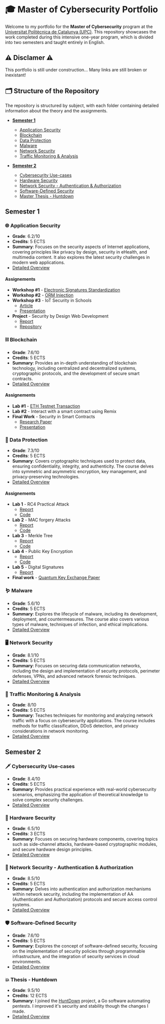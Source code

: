 # 🎓 Master of Cybersecurity Portfolio

Welcome to my portfolio for the **Master of Cybersecurity** program at the [Universitat Politècnica de Catalunya (UPC)](https://www.upc.edu/ca). This repository showcases the work completed during this intensive one-year program, which is divided into two semesters and taught entirely in English.

## ⚠️ Disclamer ⚠️

This portfolio is still under construction... Many links are still broken or inexistant!

## 🗂️ Structure of the Repository

The repository is structured by subject, with each folder containing detailed information about the theory and the assignments.

- **[Semester 1](#semester-1)**
  - [Application Security](AS/AS.md)
  - [Blockchain](BKCHAIN/BKCHAIN.md)
  - [Data Protection](DPROT/DPROT.md)
  - [Malware](MALW/MALW.md)
  - [Network Security](NSAA/NSAA.md)
  - [Traffic Monitoring & Analysis](TMA/TMA.md)

- **[Semester 2](#semester-2)**
  - [Cybersecurity Use-cases](UCASES/UCASES.md)
  - [Hardware Security](HSES/HSES.md)
  - [Network Security - Authentication & Authorization](NSAA/NSAA.md)
  - [Software-Defined Security](SDS/SDS.md)
  - [Master Thesis - Huntdown](TFM/TFM.md)

## Semester 1

### 🌐 Application Security

- **Grade**: 6.2/10
- **Credits**: 5 ECTS
- **Summary**: Focuses on the security aspects of Internet applications, covering principles like privacy by design, security in eHealth, and multimedia content. It also explores the latest security challenges in modern web applications.
- [Detailed Overview](AS/AS.md)

#### Assignements

- **Workshop #1** - [Electronic Signatures Standardization](AS/AS_WS1_Standardization.pdf)
- **Workshop #2** - [ORM Injection](AS/AS_WS2_ORMi.pdf)
- **Workshop #3** - IoT Security in Schools
  - [Article](AS/AS_WS3_IoT_Security_in_Schools_Article.pdf)
  - [Presentation](AS/AS_WS3_IoT_Security_in_Schools_Presentation.pdf)
- **Project** - Security by Design Web Development
  - [Report](AS/AS_Project_Report.pdf)
  - [Repository](https://github.com/blueh0rse/note-taking-app)

### ⛓️ Blockchain

- **Grade**: 7.6/10
- **Credits**: 5 ECTS
- **Summary**: Provides an in-depth understanding of blockchain technology, including centralized and decentralized systems, cryptographic protocols, and the development of secure smart contracts. 
- [Detailed Overview](BKCHAIN/BKCHAIN.md)

#### Assignements

- **Lab #1** - [ETH Testnet Transaction](./BKCHAIN_Lab1_Send_ETH_using_Sepolia.pdf)
- **Lab #2** - Interact with a smart contract using Remix
- **Final Work** - Security in Smart Contracts
  - [Research Paper](BKCHAIN_Security_in_Smart_Contracts_Paper.pdf)
  - [Presentation](BKCHAIN_Security_in_Smart_Contracts_Presentation.pdf)

### 🔐 Data Protection

- **Grade**: 7.3/10
- **Credits**: 5 ECTS
- **Summary**: Covers cryptographic techniques used to protect data, ensuring confidentiality, integrity, and authenticity. The course delves into symmetric and asymmetric encryption, key management, and privacy-preserving technologies.
- [Detailed Overview](DPROT/DPROT.md)

#### Assignements

- **Lab 1** - RC4 Practical Attack
  - [Report](./DPORT_Lab1_RC4_Practical_Attack.pdf)
  - [Code](https://github.com/blueh0rse/rc4-breaker)
- **Lab 2** - MAC forgery Attacks
  - [Report](./DPROT_Lab2_MAC_Forgery_Attacks.pdf)
  - [Code](https://github.com/blueh0rse/mac-forgery-attacks)
- **Lab 3** - Merkle Tree
  - [Report](./DPROT_Lab3_Merkle_Tree.pdf)
  - [Code](https://github.com/blueh0rse/build-merkle-tree)
- **Lab 4** - Public Key Encryption
  - [Report](./DPROT_Lab4_Public_Key_Encryption.pdf)
  - [Code](https://github.com/blueh0rse/pubk-enc)
- **Lab 5** - Digital Signatures
  - [Report](./DPROT_Lab5_Digital_Signatures.pdf)
- **Final work** - [Quantum Key Exchange Paper](./DPROT_Project_Quantum_Key_Exchange_Paper.pdf)

### 🪱 Malware

- **Grade**: 5.6/10
- **Credits**: 5 ECTS
- **Summary**: Explores the lifecycle of malware, including its development, deployment, and countermeasures. The course also covers various types of malware, techniques of infection, and ethical implications.
- [Detailed Overview](MALW/MALW.md)

### 🖥️ Network Security

- **Grade**: 8.1/10
- **Credits**: 5 ECTS
- **Summary**: Focuses on securing data communication networks, including the design and implementation of security protocols, perimeter defenses, VPNs, and advanced network forensic techniques.
- [Detailed Overview](NS/NS.md)

### 🚦 Traffic Monitoring & Analysis

- **Grade**: 8/10
- **Credits**: 5 ECTS
- **Summary**: Teaches techniques for monitoring and analyzing network traffic with a focus on cybersecurity applications. The course includes methods for traffic classification, DDoS detection, and privacy considerations in network monitoring.
- [Detailed Overview](TMA/TMA.md)

## Semester 2

### 🗡️ Cybersecurity Use-cases

- **Grade**: 8.4/10
- **Credits**: 5 ECTS
- **Summary**: Provides practical experience with real-world cybersecurity scenarios, emphasizing the application of theoretical knowledge to solve complex security challenges.
- [Detailed Overview](UCASES/UCASES.md)

### 🔧 Hardware Security

- **Grade**: 6.5/10
- **Credits**: 3 ECTS
- **Summary**: Focuses on securing hardware components, covering topics such as side-channel attacks, hardware-based cryptographic modules, and secure hardware design principles.
- [Detailed Overview](HSES/HSES.md)

### 🔑 Network Security - Authentication & Authorization

- **Grade**: 8.5/10
- **Credits**: 5 ECTS
- **Summary**: Delves into authentication and authorization mechanisms within network security, including the implementation of AA (Authentication and Authorization) protocols and secure access control systems.
- [Detailed Overview](NSAA/NSAA.md)

### 🛡️ Software-Defined Security

- **Grade**: 7.6/10
- **Credits**: 5 ECTS
- **Summary**: Explores the concept of software-defined security, focusing on the implementation of security policies through programmable infrastructure, and the integration of security services in cloud environments.
- [Detailed Overview](SDS/SDS.md)

### 💥 Thesis - Huntdown

- **Grade**: 9.5/10
- **Credits**: 12 ECTS
- **Summary**: I joined the [HuntDown](https://gitlab.com/HuntDownUPC/HuntDown) project, a Go software automating pentests. I improved it's security and stability though the changes I made.
- [Detailed Overview](TFM/TFM.md)
